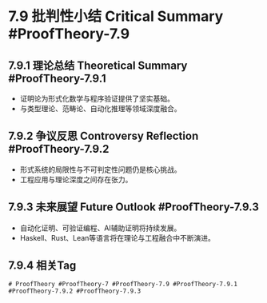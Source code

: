 # 7.9 批判性小结 Critical Summary #ProofTheory-7.9

## 7.9.1 理论总结 Theoretical Summary #ProofTheory-7.9.1

- 证明论为形式化数学与程序验证提供了坚实基础。
- 与类型理论、范畴论、自动化推理等领域深度融合。

## 7.9.2 争议反思 Controversy Reflection #ProofTheory-7.9.2

- 形式系统的局限性与不可判定性问题仍是核心挑战。
- 工程应用与理论深度之间存在张力。

## 7.9.3 未来展望 Future Outlook #ProofTheory-7.9.3

- 自动化证明、可验证编程、AI辅助证明将持续发展。
- Haskell、Rust、Lean等语言将在理论与工程融合中不断演进。

## 7.9.4 相关Tag

`# ProofTheory #ProofTheory-7 #ProofTheory-7.9 #ProofTheory-7.9.1 #ProofTheory-7.9.2 #ProofTheory-7.9.3`
